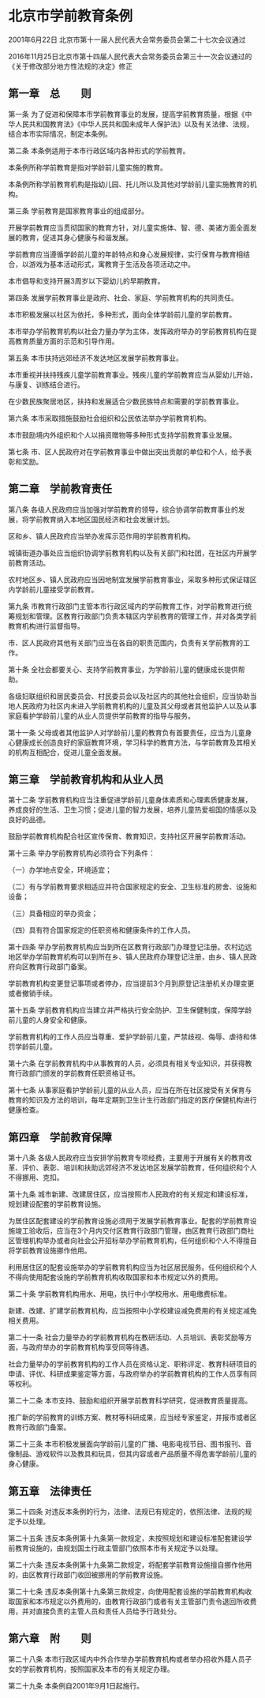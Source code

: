 # 北京市学前教育条例

2001年6月22日 北京市第十一届人民代表大会常务委员会第二十七次会议通过

2016年11月25日北京市第十四届人民代表大会常务委员会第三十一次会议通过的《关于修改部分地方性法规的决定》修正



## 第一章　总　　则

第一条 为了促进和保障本市学前教育事业的发展，提高学前教育质量，根据《中华人民共和国教育法》《中华人民共和国未成年人保护法》以及有关法律、法规，结合本市实际情况，制定本条例。

第二条 本条例适用于本市行政区域内各种形式的学前教育。

本条例所称学前教育是指对学龄前儿童实施的教育。

本条例所称学前教育机构是指幼儿园、托儿所以及其他对学龄前儿童实施教育的机构。

第三条 学前教育是国家教育事业的组成部分。

开展学前教育应当贯彻国家的教育方针，对儿童实施体、智、德、美诸方面全面发展的教育，促进其身心健康与和谐发展。

学前教育应当遵循学龄前儿童的年龄特点和身心发展规律，实行保育与教育相结合，以游戏为基本活动形式，寓教育于生活及各项活动之中。

本市倡导和支持开展3周岁以下婴幼儿的早期教育。

第四条 发展学前教育事业是政府、社会、家庭、学前教育机构的共同责任。

本市积极发展以社区为依托，多种形式，面向全体学龄前儿童的学前教育。

本市举办学前教育机构以社会力量办学为主体，发挥政府举办的学前教育机构在提高教育质量方面的示范和引导作用。

第五条 本市扶持远郊经济不发达地区发展学前教育事业。

本市重视并扶持残疾儿童学前教育事业。残疾儿童的学前教育应当从婴幼儿开始，与康复、训练结合进行。

在少数民族聚居地区，扶持和发展适合少数民族特点和需要的学前教育事业。

第六条 本市采取措施鼓励社会组织和公民依法举办学前教育机构。

本市鼓励境内外组织和个人以捐资赠物等多种形式支持学前教育事业发展。

第七条 市、区人民政府对在学前教育事业中做出突出贡献的单位和个人，给予表彰和奖励。

## 第二章　学前教育责任

第八条 各级人民政府应当加强对学前教育的领导，综合协调学前教育事业的发展，将学前教育纳入本地区国民经济和社会发展计划。

区和乡、镇人民政府应当举办发挥示范作用的学前教育机构。

城镇街道办事处应当组织协调学前教育机构以及有关部门和社团，在社区内开展学前教育活动。

农村地区乡、镇人民政府应当因地制宜发展学前教育事业，采取多种形式保证辖区内学龄前儿童接受学前教育。

第九条 市教育行政部门主管本市行政区域内的学前教育工作，对学前教育进行统筹规划和管理。区教育行政部门负责本辖区内学前教育的管理工作，并对各类学前教育机构进行监督指导。

市、区人民政府其他有关部门应当在各自的职责范围内，负责有关学前教育的工作。

第十条 全社会都要关心、支持学前教育事业，为学龄前儿童的健康成长提供帮助。

各级妇联组织和居民委员会、村民委员会以及社区内的其他社会组织，应当协助当地人民政府为社区内未进入学前教育机构的儿童及其父母或者其他监护人以及从事家庭看护学龄前儿童的从业人员提供学前教育的指导与服务。

第十一条 父母或者其他监护人对学龄前儿童的教育负有首要责任，应当为儿童身心健康成长创造良好的家庭教育环境，学习科学的教育方法，与学前教育及其相关的机构互相配合，促进儿童全面发展。

## 第三章　学前教育机构和从业人员

第十二条 学前教育机构应当注重促进学龄前儿童身体素质和心理素质健康发展，养成良好的生活、卫生习惯；促进儿童的智力发展，培养儿童热爱祖国的情感以及良好的品德。

鼓励学前教育机构配合社区宣传保育、教育知识，支持社区开展学前教育活动。

第十三条 举办学前教育机构必须符合下列条件：

（一）办学地点安全，环境适宜；

（二）有与学前教育要求相适应并符合国家规定的安全、卫生标准的房舍、设施和设备；

（三）具备相应的举办资金；

（四）具有符合国家规定的任职资格和健康条件的工作人员。

第十四条 举办学前教育机构应当到所在区教育行政部门办理登记注册。农村边远地区举办学前教育机构可以到所在乡、镇人民政府办理登记注册，由乡、镇人民政府向区教育行政部门备案。

学前教育机构变更登记事项或者停办，应当提前3个月到原登记注册机关办理变更或者撤销手续。

第十五条 学前教育机构应当建立并严格执行安全防护、卫生保健制度，保障学龄前儿童的人身安全和健康。

学前教育机构的工作人员应当尊重、爱护学龄前儿童，严禁歧视、侮辱、虐待和体罚学龄前儿童。

第十六条 在学前教育机构中从事教育的人员，必须具有相关专业知识，并获得教育行政部门颁发的学前教育任职资格证书。

第十七条 从事家庭看护学龄前儿童的从业人员，应当在所在社区接受有关保育与教育的知识及方法的培训，每年定期到卫生计生行政部门指定的医疗保健机构进行健康检查。

## 第四章　学前教育保障

第十八条 各级人民政府应当安排学前教育专项经费，主要用于开展有关的教育改革、评价、表彰、培训和扶助远郊经济不发达地区发展学前教育，任何组织和个人不得挪用、克扣。

第十九条 城市新建、改建居住区，应当按照市人民政府的有关规定和建设标准，规划建设配套的学前教育设施。

为居住区配套建设的学前教育设施必须用于发展学前教育事业。配套的学前教育设施竣工验收后，应当在3个月内交付区教育行政部门管理，由区教育行政部门商社区管理机构举办或者向社会公开招标举办学前教育机构，任何组织和个人不得擅自将学前教育设施挪作他用。

利用居住区的配套设施举办的学前教育机构应当为社区居民服务。任何组织和个人不得向使用配套设施的学前教育机构收取国家和本市规定以外的费用。

第二十条 学前教育机构用水、用电，执行中小学校用水、用电缴费标准。

新建、改建、扩建学前教育机构，应当按照中小学校建设减免费用的有关规定减免相关费用。

第二十一条 社会力量举办的学前教育机构在教研活动、人员培训、表彰奖励等方面，与政府举办的学前教育机构享受同等待遇。

社会力量举办的学前教育机构的工作人员在资格认定、职称评定、教育科研项目的申请、评优、科研成果鉴定等方面，与政府举办的学前教育机构的工作人员享有同等权利。

第二十二条 本市支持、鼓励和组织开展学前教育科学研究，促进教育质量提高。

推广新的学前教育的训练方案、教材等科研成果，应当经专家鉴定，并报市或者区教育行政部门备案。

第二十三条 本市积极发展面向学龄前儿童的广播、电影电视节目、图书报刊、音像制品、游戏软件以及教具和玩具，但其内容或者产品质量不得危害学龄前儿童的身心健康。

## 第五章　法律责任

第二十四条 对违反本条例的行为，法律、法规已有规定的，依照法律、法规的规定予以处理。

第二十五条 违反本条例第十九条第一款规定，未按照规划和建设标准配套建设学前教育设施的，由规划国土行政主管部门依照本市有关规定予以处理。

第二十六条 违反本条例第十九条第二款规定，将配套学前教育设施擅自挪作他用的，由区教育行政部门收回被挪用的学前教育设施。

第二十七条 违反本条例第十九条第三款规定，向使用配套设施的学前教育机构收取国家和本市规定以外费用的，由教育行政部门或者有关主管部门责令退回所收费用，并对直接负责的主管人员和责任人员给予行政处分。

## 第六章　附　　则

第二十八条 本市行政区域内中外合作举办学前教育机构或者举办招收外籍人员子女的学前教育机构，按照国家及本市的有关规定办理。

第二十九条 本条例自2001年9月1日起施行。